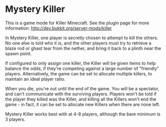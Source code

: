 Mystery Killer
======

This is a game mode for Killer Minecraft. See the plugin page for more information: http://dev.bukkit.org/server-mods/killer 

In Mystery Killer, one player is secretly chosen to attempt to kill the others. No one else is told who it is, and the other players must try to retrieve a blaze rod or ghast tear from the nether, and bring it back to a plinth near the spawn point.

If configured to only assign one killer, the Killer will be given items to help balance the odds, if they're competing against a large number of "friendly" players. Alternatively, the game can be set to allocate multiple killers, to maintain an ideal player ratio.

When you die, you're out until the end of the game. You will be a spectator, and can't communicate with the surviving players. Players won't be told if the player they killed was the Killer, and killing all the Killers won't end the game - in fact, it can be set to allocate new Killers when there are none left.

Mystery Killer works best with at 4-8 players, although the bare minimum is 3 players.